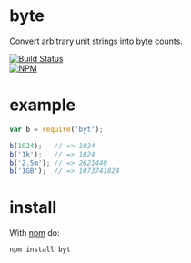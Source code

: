 byte
====

Convert arbitrary unit strings into byte counts.

[![Build Status](https://travis-ci.org/dstokes/byt.png)](https://travis-ci.org/dstokes/byt)  
[![NPM](https://nodei.co/npm/byt.png?downloads=true)](https://nodei.co/npm/byt/)  

example
=======
``` js
var b = require('byt');

b(1024);   // => 1024
b('1k');   // => 1024
b('2.5m'); // => 2621440
b('1GB');  // => 1073741824
```

install
=======

With [npm](http://npmjs.org) do:

```
npm install byt
```
